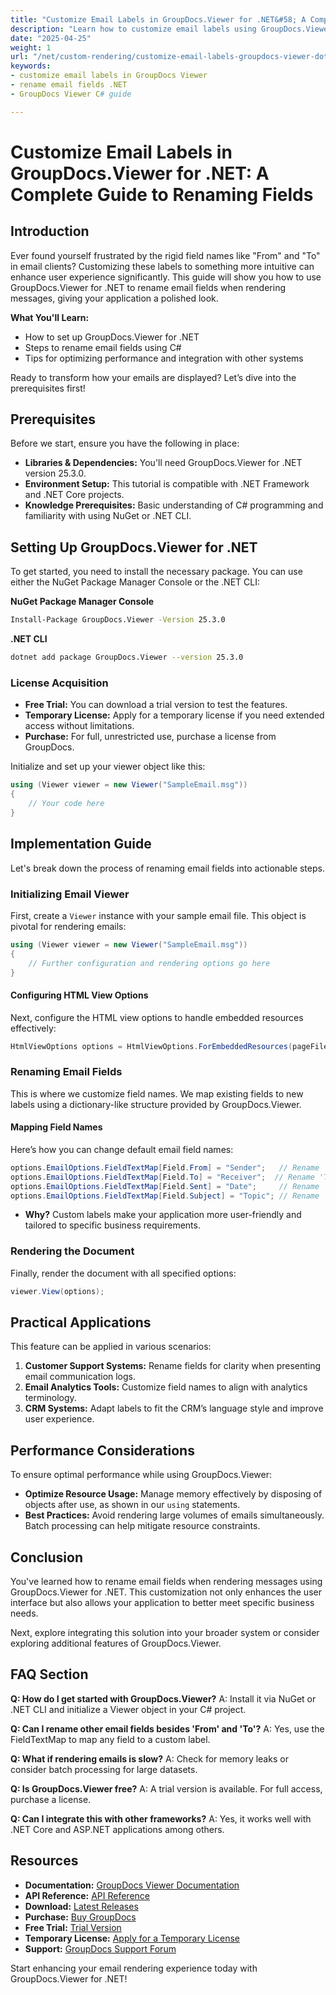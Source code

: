 ```yaml
---
title: "Customize Email Labels in GroupDocs.Viewer for .NET&#58; A Complete Guide to Renaming Fields"
description: "Learn how to customize email labels using GroupDocs.Viewer for .NET with this step-by-step guide. Enhance your application's user interface by renaming fields like 'From' and 'To'."
date: "2025-04-25"
weight: 1
url: "/net/custom-rendering/customize-email-labels-groupdocs-viewer-dotnet/"
keywords:
- customize email labels in GroupDocs Viewer
- rename email fields .NET
- GroupDocs Viewer C# guide

---
```



# Customize Email Labels in GroupDocs.Viewer for .NET: A Complete Guide to Renaming Fields

## Introduction

Ever found yourself frustrated by the rigid field names like "From" and "To" in email clients? Customizing these labels to something more intuitive can enhance user experience significantly. This guide will show you how to use GroupDocs.Viewer for .NET to rename email fields when rendering messages, giving your application a polished look.

**What You'll Learn:**
- How to set up GroupDocs.Viewer for .NET
- Steps to rename email fields using C#
- Tips for optimizing performance and integration with other systems

Ready to transform how your emails are displayed? Let’s dive into the prerequisites first!

## Prerequisites

Before we start, ensure you have the following in place:

- **Libraries & Dependencies:** You'll need GroupDocs.Viewer for .NET version 25.3.0.
- **Environment Setup:** This tutorial is compatible with .NET Framework and .NET Core projects.
- **Knowledge Prerequisites:** Basic understanding of C# programming and familiarity with using NuGet or .NET CLI.

## Setting Up GroupDocs.Viewer for .NET

To get started, you need to install the necessary package. You can use either the NuGet Package Manager Console or the .NET CLI:

**NuGet Package Manager Console**
```bash
Install-Package GroupDocs.Viewer -Version 25.3.0
```

**.NET CLI**
```bash
dotnet add package GroupDocs.Viewer --version 25.3.0
```

### License Acquisition
- **Free Trial:** You can download a trial version to test the features.
- **Temporary License:** Apply for a temporary license if you need extended access without limitations.
- **Purchase:** For full, unrestricted use, purchase a license from GroupDocs.

Initialize and set up your viewer object like this:

```csharp
using (Viewer viewer = new Viewer("SampleEmail.msg"))
{
    // Your code here
}
```

## Implementation Guide

Let's break down the process of renaming email fields into actionable steps.

### Initializing Email Viewer

First, create a `Viewer` instance with your sample email file. This object is pivotal for rendering emails:

```csharp
using (Viewer viewer = new Viewer("SampleEmail.msg"))
{
    // Further configuration and rendering options go here
}
```

#### Configuring HTML View Options

Next, configure the HTML view options to handle embedded resources effectively:

```csharp
HtmlViewOptions options = HtmlViewOptions.ForEmbeddedResources(pageFilePathFormat);
```

### Renaming Email Fields

This is where we customize field names. We map existing fields to new labels using a dictionary-like structure provided by GroupDocs.Viewer.

#### Mapping Field Names

Here’s how you can change default email field names:

```csharp
options.EmailOptions.FieldTextMap[Field.From] = "Sender";   // Rename 'From' field to 'Sender'.
options.EmailOptions.FieldTextMap[Field.To] = "Receiver";  // Rename 'To' field to 'Receiver'.
options.EmailOptions.FieldTextMap[Field.Sent] = "Date";     // Rename 'Sent' field to 'Date'.
options.EmailOptions.FieldTextMap[Field.Subject] = "Topic"; // Rename 'Subject' field to 'Topic'.
```

- **Why?** Custom labels make your application more user-friendly and tailored to specific business requirements.

### Rendering the Document

Finally, render the document with all specified options:

```csharp
viewer.View(options);
```

## Practical Applications

This feature can be applied in various scenarios:

1. **Customer Support Systems:** Rename fields for clarity when presenting email communication logs.
2. **Email Analytics Tools:** Customize field names to align with analytics terminology.
3. **CRM Systems:** Adapt labels to fit the CRM’s language style and improve user experience.

## Performance Considerations

To ensure optimal performance while using GroupDocs.Viewer:
- **Optimize Resource Usage:** Manage memory effectively by disposing of objects after use, as shown in our `using` statements.
- **Best Practices:** Avoid rendering large volumes of emails simultaneously. Batch processing can help mitigate resource constraints.

## Conclusion

You've learned how to rename email fields when rendering messages using GroupDocs.Viewer for .NET. This customization not only enhances the user interface but also allows your application to better meet specific business needs. 

Next, explore integrating this solution into your broader system or consider exploring additional features of GroupDocs.Viewer.

## FAQ Section

**Q: How do I get started with GroupDocs.Viewer?**
A: Install it via NuGet or .NET CLI and initialize a Viewer object in your C# project.

**Q: Can I rename other email fields besides 'From' and 'To'?**
A: Yes, use the FieldTextMap to map any field to a custom label.

**Q: What if rendering emails is slow?**
A: Check for memory leaks or consider batch processing for large datasets.

**Q: Is GroupDocs.Viewer free?**
A: A trial version is available. For full access, purchase a license.

**Q: Can I integrate this with other frameworks?**
A: Yes, it works well with .NET Core and ASP.NET applications among others.

## Resources
- **Documentation:** [GroupDocs Viewer Documentation](https://docs.groupdocs.com/viewer/net/)
- **API Reference:** [API Reference](https://reference.groupdocs.com/viewer/net/)
- **Download:** [Latest Releases](https://releases.groupdocs.com/viewer/net/)
- **Purchase:** [Buy GroupDocs](https://purchase.groupdocs.com/buy)
- **Free Trial:** [Trial Version](https://releases.groupdocs.com/viewer/net/)
- **Temporary License:** [Apply for a Temporary License](https://purchase.groupdocs.com/temporary-license/)
- **Support:** [GroupDocs Support Forum](https://forum.groupdocs.com/c/viewer/10)

Start enhancing your email rendering experience today with GroupDocs.Viewer for .NET!
